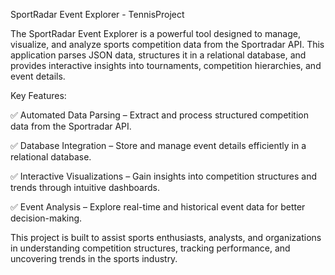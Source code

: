 SportRadar Event Explorer - TennisProject

The SportRadar Event Explorer is a powerful tool designed to manage, visualize, and analyze sports competition data from the Sportradar API. This application parses JSON data, structures it in a relational database, and provides interactive insights into tournaments, competition hierarchies, and event details.

Key Features:

✅ Automated Data Parsing – Extract and process structured competition data from the Sportradar API.

✅ Database Integration – Store and manage event details efficiently in a relational database.

✅ Interactive Visualizations – Gain insights into competition structures and trends through intuitive dashboards.

✅ Event Analysis – Explore real-time and historical event data for better decision-making.

This project is built to assist sports enthusiasts, analysts, and organizations in understanding competition structures, tracking performance, and uncovering trends in the sports industry.
